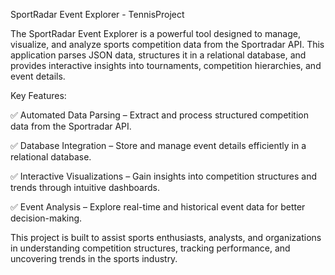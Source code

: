 SportRadar Event Explorer - TennisProject

The SportRadar Event Explorer is a powerful tool designed to manage, visualize, and analyze sports competition data from the Sportradar API. This application parses JSON data, structures it in a relational database, and provides interactive insights into tournaments, competition hierarchies, and event details.

Key Features:

✅ Automated Data Parsing – Extract and process structured competition data from the Sportradar API.

✅ Database Integration – Store and manage event details efficiently in a relational database.

✅ Interactive Visualizations – Gain insights into competition structures and trends through intuitive dashboards.

✅ Event Analysis – Explore real-time and historical event data for better decision-making.

This project is built to assist sports enthusiasts, analysts, and organizations in understanding competition structures, tracking performance, and uncovering trends in the sports industry.
